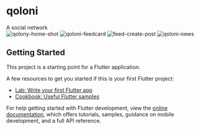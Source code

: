 # qoloni

A social network    
![qolony-home-shot](https://user-images.githubusercontent.com/40769994/229494968-ebbff88d-1b35-4240-b833-d2797526710b.png)
![qoloni-feedcard](https://user-images.githubusercontent.com/40769994/229526130-1e525884-03bd-4689-bb60-d78217ac90a5.png)
![feed-create-post](https://user-images.githubusercontent.com/40769994/229586828-e3e2dcbf-f2c1-4d8d-b7c6-0b5abc6e307d.png)
![qoloni-news](https://user-images.githubusercontent.com/40769994/230441939-d677094c-2418-4f2d-8b20-7aa0fac24ec5.png)


## Getting Started

This project is a starting point for a Flutter application.

A few resources to get you started if this is your first Flutter project:

- [Lab: Write your first Flutter app](https://docs.flutter.dev/get-started/codelab)
- [Cookbook: Useful Flutter samples](https://docs.flutter.dev/cookbook)

For help getting started with Flutter development, view the
[online documentation](https://docs.flutter.dev/), which offers tutorials,
samples, guidance on mobile development, and a full API reference.
